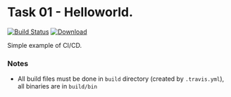 # Task 01 - Helloworld. 
[![Build Status](https://travis-ci.com/mkvdv/otus-cpp-2018.svg?branch=task01)](https://travis-ci.com/mkvdv/otus-cpp-2018)
[ ![Download](https://api.bintray.com/packages/mkvdv/otus-cpp-2018/ha/images/download.svg?version=hello_world) ](https://bintray.com/mkvdv/otus-cpp-2018/ha/hello_world/link)

 
Simple example of CI/CD.

### Notes
* All build files must be done in `build` directory (created by `.travis.yml`), all binaries are in `build/bin`